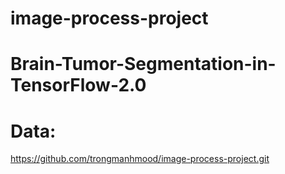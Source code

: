 # image-process-project
# Brain-Tumor-Segmentation-in-TensorFlow-2.0
# Data:
https://github.com/trongmanhmood/image-process-project.git
